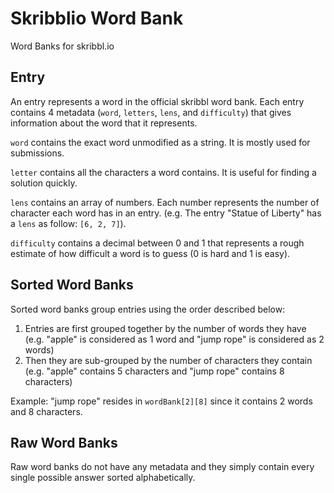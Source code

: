 # Skribblio Word Bank
Word Banks for skribbl.io

## Entry
An entry represents a word in the official skribbl word bank. Each entry contains 4 metadata (`word`, `letters`, `lens`, and `difficulty`) that gives information about the word that it represents.

`word` contains the exact word unmodified as a string. It is mostly used for submissions.

`letter` contains all the characters a word contains. It is useful for finding a solution quickly.

`lens` contains an array of numbers. Each number represents the number of character each word has in an entry. (e.g. The entry "Statue of Liberty" has a `lens` as follow: `[6, 2, 7]`).

`difficulty` contains a decimal between 0 and 1 that represents a rough estimate of how difficult a word is to guess (0 is hard and 1 is easy). 

## Sorted Word Banks
Sorted word banks group entries using the order described below:
1. Entries are first grouped together by the number of words they have (e.g. "apple" is considered as 1 word and "jump rope" is considered as 2 words)
2. Then they are sub-grouped by the number of characters they contain (e.g. "apple" contains 5 characters and "jump rope" contains 8 characters)

Example: "jump rope" resides in `wordBank[2][8]` since it contains 2 words and 8 characters.

## Raw Word Banks
Raw word banks do not have any metadata and they simply contain every single possible answer sorted alphabetically. 
